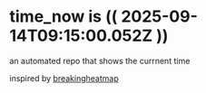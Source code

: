 # time_now is (( 2025-09-14T09:15:00.052Z ))

an automated repo that shows the currnent time

inspired by [breakingheatmap](https://github.com/breakingheatmap/breakingheatmap)
